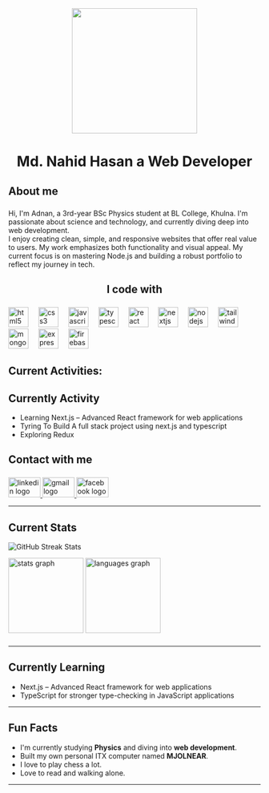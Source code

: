 <div align="center">
  <img height="250" src="https://i.ibb.co.com/C327KzYD/Neutral-Creative-Professional-Linked-In-Article-Cover-Image.jpg"  />
</div>

###

<h1 align="center">Md. Nahid Hasan a Web Developer</h1>

###

<h2 align="left">About me</h2>

###

<p align="left">Hi, I'm Adnan, a 3rd-year BSc Physics student at BL College, Khulna. I'm passionate about science and technology, and currently diving deep into web development.<br>I enjoy creating clean, simple, and responsive websites that offer real value to users. My work emphasizes both functionality and visual appeal. My current focus is on mastering Node.js and building a robust portfolio to reflect my journey in tech.</p>

###

<h2 align="center">I code with</h2>

###

<div align="left">
  <img src="https://skillicons.dev/icons?i=html" height="40" alt="html5 logo"  />
  <img width="12" />
  <img src="https://skillicons.dev/icons?i=css" height="40" alt="css3 logo"  />
  <img width="12" />
  <img src="https://skillicons.dev/icons?i=js" height="40" alt="javascript logo"  />
  <img width="12" />
  <img src="https://skillicons.dev/icons?i=ts" height="40" alt="typescript logo"  />
  <img width="12" />
  <img src="https://skillicons.dev/icons?i=react" height="40" alt="react logo"  />
  <img width="12" />
  <img src="https://cdn.jsdelivr.net/gh/devicons/devicon/icons/nextjs/nextjs-original.svg" height="40" alt="nextjs logo"  />
  <img width="12" />
  <img src="https://cdn.simpleicons.org/nodedotjs/339933" height="40" alt="nodejs logo"  />
  <img width="12" />
  <img src="https://cdn.simpleicons.org/tailwindcss/06B6D4" height="40" alt="tailwindcss logo"  />
  <img width="12" />
  <img src="https://skillicons.dev/icons?i=mongodb" height="40" alt="mongodb logo"  />
  <img width="12" />
  <img src="https://skillicons.dev/icons?i=express" height="40" alt="express logo"  />
  <img width="12" />
  <img src="https://skillicons.dev/icons?i=firebase" height="40" alt="firebase logo"  />
</div>

###

<h2 align="left">Current Activities:</h2>

###

## Currently Activity
- Learning Next.js – Advanced React framework for web applications
- Tyring To Build A full stack project using next.js and typescript
- Exploring Redux


###

<h2 align="left">Contact with me</h2>

###

<div align="left">
  <a href="https://www.linkedin.com/in/this-is-nahid-hasan/" target="_blank">
    <img src="https://raw.githubusercontent.com/maurodesouza/profile-readme-generator/master/src/assets/icons/social/linkedin/default.svg" width="64" height="40" alt="linkedin logo"  />
  </a>
  <a href="nahidhasan3.1416@gmail.com" target="_blank">
    <img src="https://raw.githubusercontent.com/maurodesouza/profile-readme-generator/master/src/assets/icons/social/gmail/default.svg" width="64" height="40" alt="gmail logo"  />
  </a>
  <a href="https://www.facebook.com/profile.php?id=100013639030004" target="_blank">
    <img src="https://raw.githubusercontent.com/maurodesouza/profile-readme-generator/master/src/assets/icons/social/facebook/default.svg" width="64" height="40" alt="facebook logo"  />
  </a>
</div>

---

## Current Stats
<p align="left">
  <img src="https://github-readme-streak-stats.herokuapp.com/?user=adnanahid&theme=radical" alt="GitHub Streak Stats" />
</p>
<div align="left">
  <img src="https://github-readme-stats.vercel.app/api?username=adnanahid&hide_title=false&hide_rank=false&show_icons=true&include_all_commits=true&count_private=true&disable_animations=false&theme=dracula&locale=en&hide_border=false&order=1" height="150" alt="stats graph"  />
  <img src="https://github-readme-stats.vercel.app/api/top-langs?username=adnanahid&locale=en&hide_title=false&layout=compact&card_width=320&langs_count=5&theme=dracula&hide_border=false&order=2" height="150" alt="languages graph"  />
</div>

###

---

## Currently Learning
- Next.js – Advanced React framework for web applications
- TypeScript for stronger type-checking in JavaScript applications

---

## Fun Facts
- I'm currently studying **Physics** and diving into **web development**.
- Built my own personal ITX computer named **MJOLNEAR**.
- I love to play chess a lot.
- Love to read and walking alone.

---
